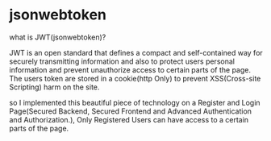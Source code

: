 # jsonwebtoken


what is JWT(jsonwebtoken)?

JWT is an open standard that defines a compact and self-contained way for securely transmitting information and also to protect users personal information and prevent unauthorize access to certain parts of the page. The users token are stored in a cookie(http Only) to prevent XSS(Cross-site Scripting) harm on the site.

so I implemented this beautiful piece of technology on a Register and Login Page(Secured Backend, Secured Frontend and Advanced Authentication and Authorization.), Only Registered Users can have access to a certain parts of the page.
